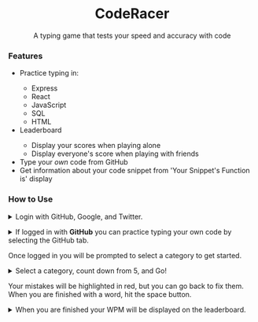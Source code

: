 <h1 align="center"> 
CodeRacer 
</h1>
<p align="center">
A typing game that tests your speed and accuracy with code
</p>

<h3>Features</h3>
<ul>
<li>Practice typing in:</li>
  <ul>
    <li>Express</li>
    <li>React</li>
    <li>JavaScript</li>
    <li>SQL</li>
    <li>HTML</li>
  </ul>
<li>Leaderboard</li>
  <ul>
    <li>Display your scores when playing alone</li>
    <li>Display everyone's score when playing with friends</li>
  </ul>
<li>Type your<em> own </em>code from GitHub</li>
<li>Get information about your code snippet from 'Your Snippet's Function is' display</li>
</ul>

<h3>How to Use</h3>
<p>
  <details>
    <summary>Login with GitHub, Google, and Twitter.</summary>
    <img src='https://github.com/JojuOlaode/CodeRacer---Iteration/blob/readme/assets/read_1.png' width='500px'>
  </details>
</p>
<p>
  <details>
    <summary>If logged in with <strong>GitHub</strong> you can practice typing your own code by selecting the GitHub tab.</summary>
    <img src='https://github.com/JojuOlaode/CodeRacer---Iteration/blob/readme/assets/read_2.png' >
  </details>
</p>
<p>Once logged in you will be prompted to select a category to get started.</summary.</p>
<p>
  <details>
    <summary>Select a category, count down from 5, and Go!</summary>
    <img src='https://github.com/JojuOlaode/CodeRacer---Iteration/blob/readme/assets/read_4.png' >
  </details>
</p>
<p>Your mistakes will be highlighted in red, but you can go back to fix them. When you are finished with a word, hit the space button.</summary.</p>
<p>
  <details>
    <summary>When you are finished your WPM will be displayed on the leaderboard.</summary>
    <img src='https://github.com/JojuOlaode/CodeRacer---Iteration/blob/readme/assets/read_6.png' >
  </details>
</p>
